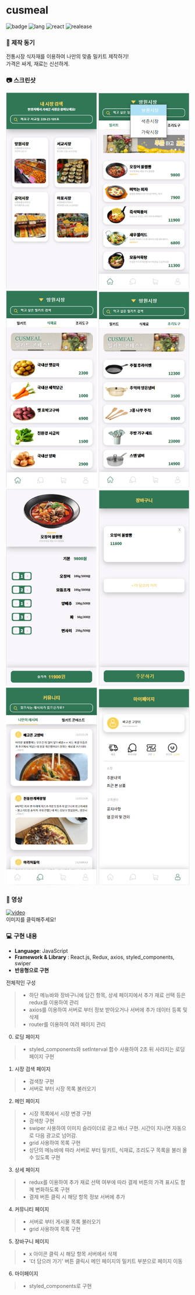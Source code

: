 # cusmeal

![badge](https://img.shields.io/badge/Part-Front--end-brightgreen) ![lang](https://img.shields.io/badge/Language-JavaScript-blue) ![react](https://img.shields.io/badge/Tech--stack-React-orange) ![realease](https://img.shields.io/badge/release-v1.0.0-yellow)

### 🤷‍ 제작 동기
<p>
  전통시장 식자재를 이용하여 나만의 맞춤 밀키트 제작하기!<br/>
  가격은 싸게, 재료는 신선하게.
</p>


### 📷 스크린샷
<p>
<img src="./커스밀_이미지/시장검색.png" alt="" width="250"/>
<img src="./커스밀_이미지/메인_밀키트.png" alt="밀키트" width="250"/>
<img src="./커스밀_이미지/메인_식재료.png" alt="식재료" width="250"/>
<img src="./커스밀_이미지/메인_조리도구.png" alt="조리도구" width="250"/>
<img src="./커스밀_이미지/상세.png" alt="상세" width="250"/>
<img src="./커스밀_이미지/장바구니.png" alt="장바구니" width="250"/>
<img src="./커스밀_이미지/커뮤니티.png" alt="커뮤니티" width="250"/>
<img src="./커스밀_이미지/마이.png" alt="마이페이지" width="250"/>
</p>


### 🎥 영상
[![video](https://img.youtube.com/vi/gJvdv_1Yffk/0.jpg)](https://www.youtube.com/watch?v=gJvdv_1Yffk)<br/>
이미지를 클릭해주세요!


### 💻 구현 내용
- **Language**: JavaScript
- **Framework & Library** : React.js, Redux, axios, styled_components, swiper
- **반응형으로 구현**

전체적인 구성
> * 하단 메뉴바와 장바구니에 담긴 항목, 상세 페이지에서 추가 재료 선택 등은 redux를 이용하여 관리
> * axios를 이용하여 서버로 부터 정보 받아오거나 서버에 추가 데이터 등록 및 삭제
> * router를 이용하여 여려 페이지 관리
0. 로딩 페이지
> * styled_components와 setInterval 함수 사용하여 2초 뒤 사라지는 로딩 페이지 구현
1. 시장 검색 페이지
> * 검색창 구현
> * 서버로 부터 시장 목록 불러오기
2. 메인 페이지
> * 시장 목록에서 시장 변경 구현
> * 검색창 구현
> * swiper 사용하여 이미지 슬라이더로 광고 배너 구현. 
시간이 지나면 자동으로 다음 광고로 넘어감.
> * grid 사용하여 목록 구현
> * 상단의 메뉴바에 따라 서버로 부터 밀키트, 식재료, 조리도구 목록을 불러 올 수 있도록 구현
3. 상세 페이지
> * redux를 이용하여 추가 재료 선택 여부에 따라 결제 버튼의 가격 표시도 함께 변화하도록 구현
> * 결제 버튼 클릭 시 해당 항목 정보 서버에 추가
4. 커뮤니티 페이지
> * 서버로 부터 게시물 목록 불러오기
> * grid 사용하여 목록 구현
5. 장바구니 페이지
> * x 아이콘 클릭 시 해당 항목 서버에서 삭제
> * '더 담으러 가기' 버튼 클릭시 메인 페이지의 밀키트 부분으로 페이지 이동
6. 마이페이지
> * styled_components로 구현
